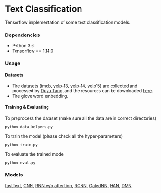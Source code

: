 # Text Classification
Tensorflow implementation of some text classification models.

### Dependencies

- Python 3.6
- Tensorflow == 1.14.0

### Usage

#### Datasets

- The datasets (imdb, yelp-13, yelp-14, yelp15) are collected and processed by [Duyu Tang](https://tangduyu.github.io/), and the resources can be downloaded [here](https://drive.google.com/open?id=1rASDy8v4QPq4ZNEZqIJo5dqcxAGINW8K). 
- The glove word embedding.

#### Training & Evaluating

To preprocess the dataset (make sure all the data are in correct directories)

```
python data_helpers.py
```

To train the model (please check all the hyper-parameters)

```
python train.py
```

To evaluate the trained model

```
python eval.py
```

 ### Models

[fastText](https://arxiv.org/abs/1607.01759), [CNN](https://arxiv.org/abs/1408.5882), [RNN w/o attention](https://arxiv.org/abs/1409.0473), [RCNN](https://www.aaai.org/ocs/index.php/AAAI/AAAI15/paper/download/9745/9552), [GatedNN](https://www.aclweb.org/anthology/D15-1167), [HAN](https://www.aclweb.org/anthology/N16-1174), [DMN](https://arxiv.org/abs/1506.07285)
